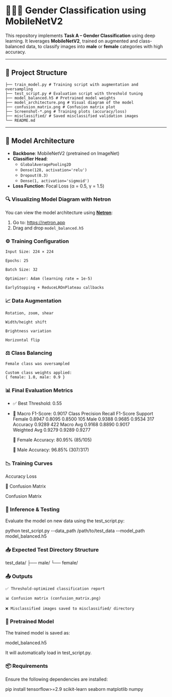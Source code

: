 # 🧑‍🤝‍🧑 Gender Classification using MobileNetV2

This repository implements **Task A – Gender Classification** using deep learning. It leverages **MobileNetV2**, trained on augmented and class-balanced data, to classify images into **male** or **female** categories with high accuracy.

---

## 📁 Project Structure
```
├── train_model.py # Training script with augmentation and oversampling
├── test_script.py # Evaluation script with threshold tuning
├── model_balanced.h5 # Pretrained model weights
├── model_architecture.png # Visual diagram of the model
├── confusion_matrix.png # Confusion matrix plot
├── Screenshot-*.png # Training plots (accuracy/loss)
├── misclassified/ # Saved misclassified validation images
└── README.md
```
---

## 🧠 Model Architecture

- **Backbone**: MobileNetV2 (pretrained on ImageNet)
- **Classifier Head**:
  - `GlobalAveragePooling2D`
  - `Dense(128, activation='relu')`
  - `Dropout(0.3)`
  - `Dense(1, activation='sigmoid')`
- **Loss Function**: Focal Loss (α = 0.5, γ = 1.5)

### 🔍 Visualizing Model Diagram with Netron

You can view the model architecture using [**Netron**](https://netron.app):

1. Go to: https://netron.app  
2. Drag and drop `model_balanced.h5`

### ⚙️ Training Configuration

    Input Size: 224 × 224

    Epochs: 25

    Batch Size: 32

    Optimizer: Adam (learning rate = 1e-5)

    EarlyStopping + ReduceLROnPlateau callbacks

### 📈 Data Augmentation

    Rotation, zoom, shear

    Width/height shift

    Brightness variation

    Horizontal flip

### ⚖️ Class Balancing

    Female class was oversampled

    Custom class weights applied:
    { female: 1.0, male: 0.9 }

### 📊 Final Evaluation Metrics

- ✅ Best Threshold: 0.55
- 🎯 Macro F1-Score: 0.9017
Class	Precision	Recall	F1-Score	Support
Female	0.8947	0.8095	0.8500	105
Male	0.9388	0.9685	0.9534	317
Accuracy	0.9289			422
Macro Avg	0.9168	0.8890	0.9017	
Weighted Avg	0.9279	0.9289	0.9277	

    👩 Female Accuracy: 80.95% (85/105)

    👨 Male Accuracy: 96.85% (307/317)

### 📉 Training Curves
Accuracy	Loss
	
🔎 Confusion Matrix

Confusion Matrix

### 🚀 Inference & Testing

Evaluate the model on new data using the test_script.py:

python test_script.py --data_path /path/to/test_data --model_path model_balanced.h5

### 📥 Expected Test Directory Structure

test_data/
├── male/
└── female/

### 📤 Outputs

    ✅ Threshold-optimized classification report

    📊 Confusion matrix (confusion_matrix.png)

    ❌ Misclassified images saved to misclassified/ directory

### 💾 Pretrained Model

The trained model is saved as:

model_balanced.h5

It will automatically load in test_script.py.

### 📦 Requirements

Ensure the following dependencies are installed:

pip install tensorflow>=2.9 scikit-learn seaborn matplotlib numpy
